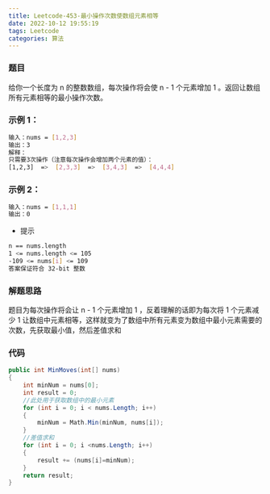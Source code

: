```yaml
---
title: Leetcode-453-最小操作次数使数组元素相等
date: 2022-10-12 19:55:19
tags: Leetcode
categories: 算法
---
```


### 题目
给你一个长度为 n 的整数数组，每次操作将会使 n - 1 个元素增加 1 。返回让数组所有元素相等的最小操作次数。

<!--more-->

### 示例 1：
~~~bash
输入：nums = [1,2,3]
输出：3
解释：
只需要3次操作（注意每次操作会增加两个元素的值）：
[1,2,3]  =>  [2,3,3]  =>  [3,4,3]  =>  [4,4,4]
~~~

### 示例 2：
~~~bash
输入：nums = [1,1,1]
输出：0
~~~

- 提示
~~~bash
n == nums.length
1 <= nums.length <= 105
-109 <= nums[i] <= 109
答案保证符合 32-bit 整数
~~~


### 解题思路

题目为每次操作将会让 n - 1 个元素增加 1 ，反着理解的话即为每次将 1 个元素减少 1 让数组中元素相等，这样就变为了数组中所有元素变为数组中最小元素需要的次数，先获取最小值，然后差值求和

### 代码
~~~C#
public int MinMoves(int[] nums) 
{
    int minNum = nums[0];
    int result = 0;
    //此处用于获取数组中的最小元素
    for (int i = 0; i < nums.Length; i++)
    {
        minNum = Math.Min(minNum, nums[i]);
    }
    //差值求和
    for (int i = 0; i <nums.Length; i++)
    {
        result += (nums[i]=minNum);
    }
    return result;
}
~~~
